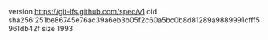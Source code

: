 version https://git-lfs.github.com/spec/v1
oid sha256:251be86745e76ac39a6eb3b05f2c60a5bc0b8d81289a9889991cfff5961db42f
size 1993
